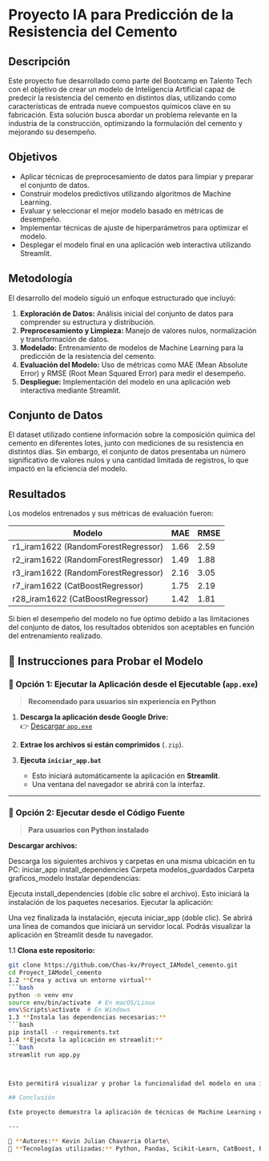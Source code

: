 # Proyecto IA para Predicción de la Resistencia del Cemento

## Descripción

Este proyecto fue desarrollado como parte del Bootcamp en Talento Tech con el objetivo de crear un modelo de Inteligencia Artificial capaz de predecir la resistencia del cemento en distintos días, utilizando como características de entrada nueve compuestos químicos clave en su fabricación. Esta solución busca abordar un problema relevante en la industria de la construcción, optimizando la formulación del cemento y mejorando su desempeño.

## Objetivos

- Aplicar técnicas de preprocesamiento de datos para limpiar y preparar el conjunto de datos.
- Construir modelos predictivos utilizando algoritmos de Machine Learning.
- Evaluar y seleccionar el mejor modelo basado en métricas de desempeño.
- Implementar técnicas de ajuste de hiperparámetros para optimizar el modelo.
- Desplegar el modelo final en una aplicación web interactiva utilizando Streamlit.

## Metodología

El desarrollo del modelo siguió un enfoque estructurado que incluyó:

1. **Exploración de Datos:** Análisis inicial del conjunto de datos para comprender su estructura y distribución.
2. **Preprocesamiento y Limpieza:** Manejo de valores nulos, normalización y transformación de datos.
3. **Modelado:** Entrenamiento de modelos de Machine Learning para la predicción de la resistencia del cemento.
4. **Evaluación del Modelo:** Uso de métricas como MAE (Mean Absolute Error) y RMSE (Root Mean Squared Error) para medir el desempeño.
5. **Despliegue:** Implementación del modelo en una aplicación web interactiva mediante Streamlit.

## Conjunto de Datos

El dataset utilizado contiene información sobre la composición química del cemento en diferentes lotes, junto con mediciones de su resistencia en distintos días. Sin embargo, el conjunto de datos presentaba un número significativo de valores nulos y una cantidad limitada de registros, lo que impactó en la eficiencia del modelo.

## Resultados

Los modelos entrenados y sus métricas de evaluación fueron:

| Modelo                               | MAE  | RMSE |
| ------------------------------------ | ---- | ---- |
| r1\_iram1622 (RandomForestRegressor) | 1.66 | 2.59 |
| r2\_iram1622 (RandomForestRegressor) | 1.49 | 1.88 |
| r3\_iram1622 (RandomForestRegressor) | 2.16 | 3.05 |
| r7\_iram1622 (CatBoostRegressor)     | 1.75 | 2.19 |
| r28\_iram1622 (CatBoostRegressor)    | 1.42 | 1.81 |

Si bien el desempeño del modelo no fue óptimo debido a las limitaciones del conjunto de datos, los resultados obtenidos son aceptables en función del entrenamiento realizado.


## 📌 Instrucciones para Probar el Modelo  

### 🔹 Opción 1: Ejecutar la Aplicación desde el Ejecutable (`app.exe`)  
> **Recomendado para usuarios sin experiencia en Python**  

1. **Descarga la aplicación desde Google Drive:**  
   👉 [Descargar `app.exe`](https://drive.google.com/drive/folders/1HVEtPPX2jOQ8dWTR4lIZld2GLFH6FEO7?usp=drive_link)  

2. **Extrae los archivos si están comprimidos** (`.zip`).  

3. **Ejecuta `iniciar_app.bat`**  
   - Esto iniciará automáticamente la aplicación en **Streamlit**.  
   - Una ventana del navegador se abrirá con la interfaz.  

---

### 🔹 Opción 2: Ejecutar desde el Código Fuente  
> **Para usuarios con Python instalado**  

**Descargar archivos:**

Descarga los siguientes archivos y carpetas en una misma ubicación en tu PC:
iniciar_app
install_dependencies
Carpeta modelos_guardados
Carpeta graficos_modelo
Instalar dependencias:

Ejecuta install_dependencies (doble clic sobre el archivo).
Esto iniciará la instalación de los paquetes necesarios.
Ejecutar la aplicación:

Una vez finalizada la instalación, ejecuta iniciar_app (doble clic).
Se abrirá una línea de comandos que iniciará un servidor local.
Podrás visualizar la aplicación en Streamlit desde tu navegador.


1.1 **Clona este repositorio:**  
   ```bash
   git clone https://github.com/Chas-kv/Proyect_IAModel_cemento.git
   cd Proyect_IAModel_cemento
1.2 **Crea y activa un entorno virtual**
   ```bash
   python -m venv env
   source env/bin/activate  # En macOS/Linux
   env\Scripts\activate  # En Windows
1.3 **Instala las dependencias necesarias:**
   ```bash
   pip install -r requirements.txt
1.4 **Ejecuta la aplicación en streamlit:**
   ```bash
   streamlit run app.py



Esto permitirá visualizar y probar la funcionalidad del modelo en una interfaz web interactiva.

## Conclusión

Este proyecto demuestra la aplicación de técnicas de Machine Learning en la industria de la construcción. A pesar de las limitaciones en los datos, los modelos lograron generar predicciones con un margen de error razonable. En futuras mejoras, se recomienda utilizar un conjunto de datos más amplio y con menos valores nulos para mejorar la precisión del modelo.

---

📌 **Autores:** Kevin Julian Chavarria Olarte\
📌 **Tecnologías utilizadas:** Python, Pandas, Scikit-Learn, CatBoost, RandomForest,xgboost, Streamlit

 
